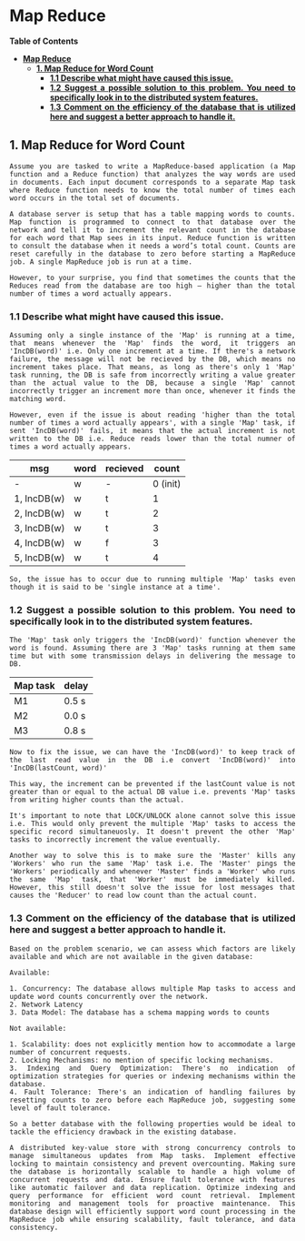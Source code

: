 
<div style="text-align: justify;">

# **Map Reduce**

**Table of Contents**

- [**Map Reduce**](#map-reduce)
  - [**1. Map Reduce for Word Count**](#1-map-reduce-for-word-count)
    - [**1.1 Describe what might have caused this issue.**](#11-describe-what-might-have-caused-this-issue)
    - [**1.2 Suggest a possible solution to this problem. You need to specifically look in to the distributed system features.**](#12-suggest-a-possible-solution-to-this-problem-you-need-to-specifically-look-in-to-the-distributed-system-features)
    - [**1.3 Comment on the efficiency of the database that is utilized here and suggest a better approach to handle it.**](#13-comment-on-the-efficiency-of-the-database-that-is-utilized-here-and-suggest-a-better-approach-to-handle-it)

<div style="page-break-after: always;"></div>

## **1. Map Reduce for Word Count**

    Assume you are tasked to write a MapReduce-based application (a Map function and a Reduce function) that analyzes the way words are used in documents. Each input document corresponds to a separate Map task where Reduce function needs to know the total number of times each word occurs in the total set of documents.

    A database server is setup that has a table mapping words to counts. Map function is programmed to connect to that database over the network and tell it to increment the relevant count in the database for each word that Map sees in its input. Reduce function is written to consult the database when it needs a word’s total count. Counts are reset carefully in the database to zero before starting a MapReduce job. A single MapReduce job is run at a time.

    However, to your surprise, you find that sometimes the counts that the Reduces read from the database are too high – higher than the total number of times a word actually appears.

### **1.1 Describe what might have caused this issue.**

<!-- <img src="images/map reduce/IMG_20240531_134628.jpg" height=275> -->

    Assuming only a single instance of the 'Map' is running at a time, that means whenever the 'Map' finds the word, it triggers an 'IncDB(word)' i.e. Only one increment at a time. If there's a network failure, the message will not be recieved by the DB, which means no increment takes place. That means, as long as there's only 1 'Map' task running, the DB is safe from incorrectly writing a value greater than the actual value to the DB, because a single 'Map' cannot incorrectly trigger an increment more than once, whenever it finds the matching word. 

    However, even if the issue is about reading 'higher than the total number of times a word actually appears', with a single 'Map' task, if sent 'IncDB(word)' fails, it means that the actual increment is not written to the DB i.e. Reduce reads lower than the total numner of times a word actually appears.


| msg         | word | recieved | count    |
| ----------- | ---- | -------- | -------- |
| -           | w    | -        | 0 (init) |
| 1, IncDB(w) | w    | t        | 1        |
| 2, IncDB(w) | w    | t        | 2        |
| 3, IncDB(w) | w    | t        | 3        |
| 4, IncDB(w) | w    | f        | 3        |
| 5, IncDB(w) | w    | t        | 4        |


    So, the issue has to occur due to running multiple 'Map' tasks even though it is said to be 'single instance at a time'.


### **1.2 Suggest a possible solution to this problem. You need to specifically look in to the distributed system features.**

    The 'Map' task only triggers the 'IncDB(word)' function whenever the word is found. Assuming there are 3 'Map' tasks running at them same time but with some transmission delays in delivering the message to DB.


| Map task | delay |
| -------- | ----- |
| M1       | 0.5 s |
| M2       | 0.0 s |
| M3       | 0.8 s |

    Now to fix the issue, we can have the 'IncDB(word)' to keep track of the last read value in the DB i.e convert 'IncDB(word)' into 'IncDB(lastCount, word)'

    This way, the increment can be prevented if the lastCount value is not greater than or equal to the actual DB value i.e. prevents 'Map' tasks from writing higher counts than the actual.

    It's important to note that LOCK/UNLOCK alone cannot solve this issue i.e. This would only prevent the multiple 'Map' tasks to access the specific record simultaneuosly. It doesn't prevent the other 'Map' tasks to incorrectly increment the value eventually.

    Another way to solve this is to make sure the 'Master' kills any 'Workers' who run the same 'Map' task i.e. The 'Master' pings the 'Workers' periodically and whenever 'Master' finds a 'Worker' who runs the same 'Map' task, that 'Worker' must be immediately killed. However, this still doesn't solve the issue for lost messages that causes the 'Reducer' to read low count than the actual count.

### **1.3 Comment on the efficiency of the database that is utilized here and suggest a better approach to handle it.**

    Based on the problem scenario, we can assess which factors are likely available and which are not available in the given database:

    Available:

    1. Concurrency: The database allows multiple Map tasks to access and update word counts concurrently over the network.
    2. Network Latency
    3. Data Model: The database has a schema mapping words to counts

    Not available:

    1. Scalability: does not explicitly mention how to accommodate a large number of concurrent requests.
    2. Locking Mechanisms: no mention of specific locking mechanisms.
    3. Indexing and Query Optimization: There's no indication of optimization strategies for queries or indexing mechanisms within the database.
    4. Fault Tolerance: There's an indication of handling failures by resetting counts to zero before each MapReduce job, suggesting some level of fault tolerance.

    So a better database with the following properties would be ideal to tackle the efficiency drawback in the existing database.

    A distributed key-value store with strong concurrency controls to manage simultaneous updates from Map tasks. Implement effective locking to maintain consistency and prevent overcounting. Making sure the database is horizontally scalable to handle a high volume of concurrent requests and data. Ensure fault tolerance with features like automatic failover and data replication. Optimize indexing and query performance for efficient word count retrieval. Implement monitoring and management tools for proactive maintenance. This database design will efficiently support word count processing in the MapReduce job while ensuring scalability, fault tolerance, and data consistency.
</div>